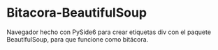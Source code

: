 # Bitacora-BeautifulSoup
Navegador hecho con PySide6 para crear etiquetas div con el paquete BeautifulSoup, para que funcione como bitácora.
